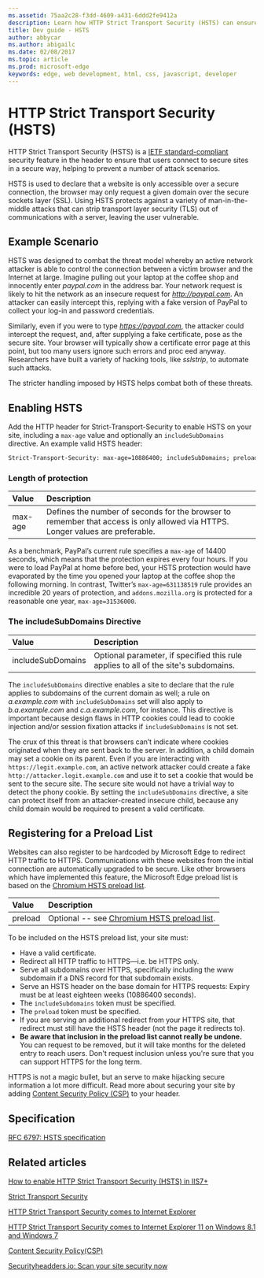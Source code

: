 ```yaml
---
ms.assetid: 75aa2c28-f3dd-4609-a431-6ddd2fe9412a
description: Learn how HTTP Strict Transport Security (HSTS) can ensure that users connect to secure sites in a secure way to help prevent a variety of attack scenarios.
title: Dev guide - HSTS
author: abbycar
ms.author: abigailc
ms.date: 02/08/2017
ms.topic: article
ms.prod: microsoft-edge
keywords: edge, web development, html, css, javascript, developer
---
```


# HTTP Strict Transport Security (HSTS)

HTTP Strict Transport Security (HSTS) is a [IETF standard-compliant](https://tools.ietf.org/html/rfc6797) security feature in the header to ensure that users connect to secure sites in a secure way, helping to prevent a number of attack scenarios.


HSTS is used to declare that a website is only accessible over a secure connection, the browser may only request a given domain over the secure sockets layer (SSL). Using HSTS protects against a variety of man-in-the-middle attacks that can strip transport layer security (TLS) out of communications with a server, leaving the user vulnerable.

## Example Scenario

HSTS was designed to combat the threat model whereby an active network attacker is able to control the connection between a victim browser and the Internet at large. Imagine pulling out your laptop at the coffee shop and innocently enter *paypal.com* in the address bar. Your network request is likely to hit the network as an insecure request for *http://paypal.com*. An attacker can easily intercept this, replying with a fake version of PayPal to collect your log-in and password credentials.

Similarly, even if you were to type *https://paypal.com*, the attacker could intercept the request, and, after supplying a fake certificate, pose as the secure site. Your browser will typically show a certificate error page at this point, but too many users ignore such errors and proc
eed anyway. Researchers have built a variety of hacking tools, like *sslstrip*, to automate such attacks.

The stricter handling imposed by HSTS helps combat both of these threats.

## Enabling HSTS

Add the HTTP header for Strict-Transport-Security to enable HSTS on your site, including a `max-age` value and optionally an `includeSubDomains` directive. An example valid HSTS header:

```HTML
Strict-Transport-Security: max-age=10886400; includeSubDomains; preload
```

### Length of protection

Value | Description
:------------ | :------------- 
max-age | Defines the number of seconds for the browser to remember that access is only allowed via HTTPS. Longer values are preferable.

As a benchmark, PayPal’s current rule specifies a `max-age` of 14400 seconds, which means that the protection expires every four hours. If you were to load PayPal at home before bed, your HSTS protection would have evaporated by the time you opened your laptop at the coffee shop the following morning. In contrast, Twitter’s `max-age=631138519` rule provides an incredible 20 years of protection, and `addons.mozilla.org` is protected for a reasonable one year, `max-age=31536000`.

### The includeSubDomains Directive

Value | Description
:------------ | :------------- 
includeSubDomains | Optional parameter, if specified this rule applies to all of the site's subdomains.

The `includeSubDomains` directive enables a site to declare that the rule applies to subdomains of the current domain as well; a rule on *a.example.com* with `includeSubDomains` set will also apply to *b.a.example.com* and *c.a.example.com*, for instance. This directive is important because design flaws in HTTP cookies could lead to cookie injection and/or session fixation attacks if `includeSubDomains` is not set.

The crux of this threat is that browsers can’t indicate where cookies originated when they are sent back to the server. In addition, a child domain may set a cookie on its parent.  Even if you are interacting with `https://legit.example.com`, an active network attacker could create a fake `http://attacker.legit.example.com` and use it to set a cookie that would be sent to the secure site. The secure site would not have a trivial way to detect the phony cookie. By setting the `includeSubDomains` directive, a site can protect itself from an attacker-created insecure child, because any child domain would be required to present a valid certificate.

## Registering for a Preload List

Websites can also register to be hardcoded by Microsoft Edge to redirect HTTP traffic to HTTPS. Communications with these websites from the initial connection are automatically upgraded to be secure. Like other browsers which have implemented this feature, the Microsoft Edge preload list is based on the [Chromium HSTS preload list](https://hstspreload.appspot.com/).

Value | Description
:------------ | :------------- 
preload | Optional -- see [Chromium HSTS preload list](https://hstspreload.appspot.com/).

To be included on the HSTS preload list, your site must:
-  Have a valid certificate.
-  Redirect all HTTP traffic to HTTPS—i.e. be HTTPS only.
-  Serve all subdomains over HTTPS, specifically including the www subdomain if a DNS record for that subdomain exists.
-  Serve an HSTS header on the base domain for HTTPS requests: Expiry must be at least eighteen weeks (10886400 seconds).
-  The `includeSubdomains` token must be specified.
- The `preload` token must be specified.
-  If you are serving an additional redirect from your HTTPS site, that redirect must still have the HSTS header (not the page it redirects to).
-  **Be aware that inclusion in the preload list cannot really be undone.** You can request to be removed, but it will take months for the deleted entry to reach users. Don't request inclusion unless you're sure that you can support HTTPS for the long term.

HTTPS is not a magic bullet, but an serve to make hijacking secure information a lot more difficult. Read more about securing your site by adding [Content Security Policy (CSP)](./content-Security-Policy.md) to your header.

## Specification

[RFC 6797: HSTS specification](http://go.microsoft.com/fwlink/p/?LinkId=524408)

## Related articles

[How to enable HTTP Strict Transport Security (HSTS) in IIS7+](http://www.hanselman.com/blog/HowToEnableHTTPStrictTransportSecurityHSTSInIIS7.aspx)

[Strict Transport Security](http://blogs.msdn.com/b/ieinternals/archive/2014/08/18/hsts-strict-transport-security-attacks-mitigations-deployment-https.aspx)

[HTTP Strict Transport Security comes to Internet Explorer](https://blogs.msdn.microsoft.com/ie/2015/02/16/http-strict-transport-security-comes-to-internet-explorer/)

[HTTP Strict Transport Security comes to Internet Explorer 11 on Windows 8.1 and Windows 7](https://blogs.windows.com/msedgedev/2015/06/09/http-strict-transport-security-comes-to-internet-explorer-11-on-windows-8-1-and-windows-7/)

[Content Security Policy(CSP)](./content-Security-Policy.md)

[Securityheadders.io: Scan your site security now](https://securityheaders.io/)

